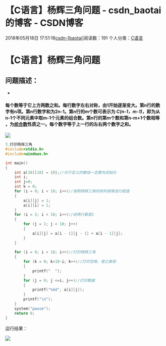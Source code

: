 # 【C语言】杨辉三角问题 - csdn_baotai的博客 - CSDN博客

2018年05月18日 17:51:18[csdn-[baotai]](https://me.csdn.net/csdn_baotai)阅读数：191
个人分类：[C语言](https://blog.csdn.net/csdn_baotai/article/category/7659809)



# 【C语言】杨辉三角问题

## 问题描述：
- 
#### 每个数等于它上方两数之和。每行数字左右对称，由1开始逐渐变大。第n行的数字有n项。第n行数字和为2n-1。第n行的m个数可表示为 *C(n-1，m-1)*，即为从n-1个不同元素中取m-1个元素的组合数。第n行的第m个数和第n-m+1个数相等 ，为[组合数](https://baike.baidu.com/item/%E7%BB%84%E5%90%88%E6%95%B0)性质之一。每个数字等于上一行的左右两个数字之和。

![](https://img-blog.csdn.net/20180518174444133)


```cpp
3.打印杨辉三角
#include<stdio.h>
#include<windows.h>

int main()
{
	int a[10][10] = {0};//对于定义的数组一定要先初始化
	int i;
	int j=0;
	int k = 0;
	for (i = 0; i < 10; i++)//按照杨辉三角的排列规律进行赋值
	{
		a[i][j] = 1;
		a[i][i] = 1;
	}
	for (i = 2; i < 10; i++)//前两行都是1
	{
		for (j = 1; j < 10; j++)
		{
			a[i][j] = a[i - 1][j - 1] + a[i - 1][j];
		}
	}
	
	for (i = 0; i < 10; i++)//打印杨辉三角
	{
		for (k = 0; k<10-i; k++)//打印空格，使之美观
		{
			printf("  ");
		}
		for (j = 0; j <=i; j++)//打印数据
		{
			printf("%4d", a[i][j]);
		}
		printf("\n");
	}
	system("pause");
	return 0;
}
```

运行结果：

![](https://img-blog.csdn.net/20180518174902679?watermark/2/text/aHR0cHM6Ly9ibG9nLmNzZG4ubmV0L2NzZG5fYmFvdGFp/font/5a6L5L2T/fontsize/400/fill/I0JBQkFCMA==/dissolve/70)


